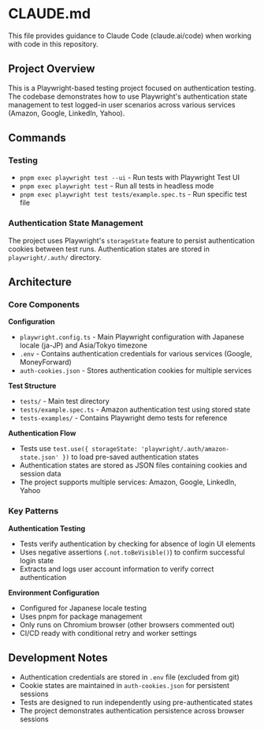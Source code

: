 # CLAUDE.md

This file provides guidance to Claude Code (claude.ai/code) when working with code in this repository.

## Project Overview

This is a Playwright-based testing project focused on authentication testing. The codebase demonstrates how to use Playwright's authentication state management to test logged-in user scenarios across various services (Amazon, Google, LinkedIn, Yahoo).

## Commands

### Testing
- `pnpm exec playwright test --ui` - Run tests with Playwright Test UI
- `pnpm exec playwright test` - Run all tests in headless mode
- `pnpm exec playwright test tests/example.spec.ts` - Run specific test file

### Authentication State Management
The project uses Playwright's `storageState` feature to persist authentication cookies between test runs. Authentication states are stored in `playwright/.auth/` directory.

## Architecture

### Core Components

**Configuration**
- `playwright.config.ts` - Main Playwright configuration with Japanese locale (ja-JP) and Asia/Tokyo timezone
- `.env` - Contains authentication credentials for various services (Google, MoneyForward)
- `auth-cookies.json` - Stores authentication cookies for multiple services

**Test Structure**
- `tests/` - Main test directory
- `tests/example.spec.ts` - Amazon authentication test using stored state
- `tests-examples/` - Contains Playwright demo tests for reference

**Authentication Flow**
- Tests use `test.use({ storageState: 'playwright/.auth/amazon-state.json' })` to load pre-saved authentication states
- Authentication states are stored as JSON files containing cookies and session data
- The project supports multiple services: Amazon, Google, LinkedIn, Yahoo

### Key Patterns

**Authentication Testing**
- Tests verify authentication by checking for absence of login UI elements
- Uses negative assertions (`.not.toBeVisible()`) to confirm successful login state
- Extracts and logs user account information to verify correct authentication

**Environment Configuration**
- Configured for Japanese locale testing
- Uses pnpm for package management
- Only runs on Chromium browser (other browsers commented out)
- CI/CD ready with conditional retry and worker settings

## Development Notes

- Authentication credentials are stored in `.env` file (excluded from git)
- Cookie states are maintained in `auth-cookies.json` for persistent sessions
- Tests are designed to run independently using pre-authenticated states
- The project demonstrates authentication persistence across browser sessions
